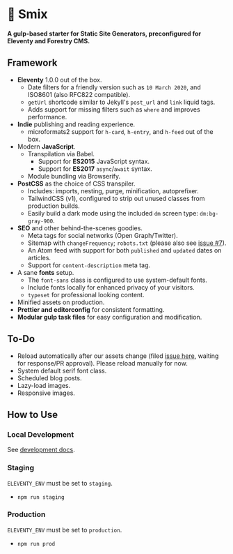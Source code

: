# 🌻 Smix
__A gulp-based starter for Static Site Generators, preconfigured for Eleventy and Forestry CMS.__

## Framework

* __Eleventy__ 1.0.0 out of the box.
  * Date filters for a friendly version such as `10 March 2020`, and ISO8601 (also RFC822 compatible).
  * `getUrl` shortcode similar to Jekyll's `post_url` and `link` liquid tags.
  * Adds support for missing filters such as `where` and improves performance.
* __Indie__ publishing and reading experience.
  * microformats2 support for `h-card`, `h-entry`, and `h-feed` out of the box.
* Modern __JavaScript__.
  * Transpilation via Babel.
    * Support for __ES2015__ JavaScript syntax.
    * Support for __ES2017__ `async`/`await` syntax.
  * Module bundling via Browserify.
* __PostCSS__ as the choice of CSS transpiler.
  * Includes: imports, nesting, purge, minification, autoprefixer.
  * TailwindCSS (v1), configured to strip out unused classes from production builds.
  * Easily build a dark mode using the included `dm` screen type: `dm:bg-gray-900`.
* __SEO__ and other behind-the-scenes goodies.
  * Meta tags for social networks (Open Graph/Twitter).
  * Sitemap with `changeFrequency`; `robots.txt` (please also see [issue #7](https://github.com/hirusi/smix-eleventy-starter/issues/7)).
  * An Atom feed with support for both `published` and `updated` dates on articles.
  * Support for `content-description` meta tag.
* A sane __fonts__ setup.
  * The `font-sans` class is configured to use system-default fonts.
  * Include fonts locally for enhanced privacy of your visitors.
  * `typeset` for professional looking content.
* Minified assets on production.
* __Prettier and editorconfig__ for consistent formatting.
* __Modular gulp task files__ for easy configuration and modification.

## To-Do

* Reload automatically after our assets change (filed [issue here](https://github.com/11ty/eleventy/issues/1125), waiting for response/PR approval). Please reload manually for now.
* System default serif font class.
* Scheduled blog posts.
* Lazy-load images.
* Responsive images.

## How to Use

### Local Development

See [development docs](docs/development.md).

### Staging

`ELEVENTY_ENV` must be set to `staging`. 

* `npm run staging`

### Production

`ELEVENTY_ENV` must be set to `production`.

* `npm run prod`

